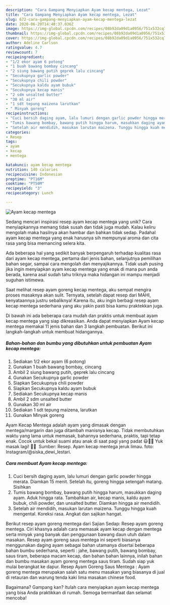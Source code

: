 ```yaml
---
description: "Cara Gampang Menyiapkan Ayam kecap mentega, Lezat"
title: "Cara Gampang Menyiapkan Ayam kecap mentega, Lezat"
slug: 672-cara-gampang-menyiapkan-ayam-kecap-mentega-lezat
date: 2020-06-20T14:48:37.036Z
image: https://img-global.cpcdn.com/recipes/08b92da09d1a0956/751x532cq70/ayam-kecap-mentega-foto-resep-utama.jpg
thumbnail: https://img-global.cpcdn.com/recipes/08b92da09d1a0956/751x532cq70/ayam-kecap-mentega-foto-resep-utama.jpg
cover: https://img-global.cpcdn.com/recipes/08b92da09d1a0956/751x532cq70/ayam-kecap-mentega-foto-resep-utama.jpg
author: Adeline Carlson
ratingvalue: 4.7
reviewcount: 7
recipeingredient:
- "1/2 ekor ayam 6 potong"
- "1 buah bawang bombay cincang"
- "2 siung bawang putih geprek lalu cincang"
- "Secukupnya garlic powder"
- "Secukupnya chili powder"
- "Secukupnya kaldu ayam bubuk"
- "Secukupnya kecap manis"
- "2 sdm unsalted butter"
- "30 ml air"
- "1 sdt tepung maizena larutkan"
- " Minyak goreng"
recipeinstructions:
- "Cuci bersih daging ayam, lalu lumuri dengan garlic powder hingga merata. Diamkan 15 menit. Setelah itu, goreng hingga setengah matang. Sisihkan"
- "Tumis bawang bombay, bawang putih hingga harum, masukkan daging ayam. Aduk hingga rata. Tambahkan air, kecap manis, kaldu ayam bubuk, chili powder, dan unsalted butter. Diamkan hingga air mendidih."
- "Setelah air mendidih, masukan larutan maizena. Tunggu hingga kuah mengental. Koreksi rasa. Angkat dan sajikan hangat."
categories:
- Resep
tags:
- ayam
- kecap
- mentega

katakunci: ayam kecap mentega 
nutrition: 140 calories
recipecuisine: Indonesian
preptime: "PT16M"
cooktime: "PT50M"
recipeyield: "3"
recipecategory: Lunch

---
```



![Ayam kecap mentega](https://img-global.cpcdn.com/recipes/08b92da09d1a0956/751x532cq70/ayam-kecap-mentega-foto-resep-utama.jpg)

Sedang mencari inspirasi resep ayam kecap mentega yang unik? Cara menyiapkannya memang tidak susah dan tidak juga mudah. Kalau keliru mengolah maka hasilnya akan hambar dan bahkan tidak sedap. Padahal ayam kecap mentega yang enak harusnya sih mempunyai aroma dan cita rasa yang bisa memancing selera kita.

Ada beberapa hal yang sedikit banyak berpengaruh terhadap kualitas rasa dari ayam kecap mentega, pertama dari jenis bahan, selanjutnya pemilihan bahan segar, sampai cara mengolah dan menyajikannya. Tidak usah pusing jika ingin menyiapkan ayam kecap mentega yang enak di mana pun anda berada, karena asal sudah tahu triknya maka hidangan ini mampu menjadi suguhan istimewa.

Saat melihat resep ayam goreng kecap mentega, aku sempat mengira proses masaknya akan sulit. Ternyata, setelah dapat resep dari MAHI, kenyataannya justru sebaliknya! Karena itu, aku ingin berbagi resep ayam kecap mentega sederhana yang aku yakin pasti bisa kamu praktekkan juga.


Di bawah ini ada beberapa cara mudah dan praktis untuk membuat ayam kecap mentega yang siap dikreasikan. Anda dapat menyiapkan Ayam kecap mentega memakai 11 jenis bahan dan 3 langkah pembuatan. Berikut ini langkah-langkah untuk membuat hidangannya.

<!--inarticleads1-->

##### Bahan-bahan dan bumbu yang dibutuhkan untuk pembuatan Ayam kecap mentega:

1. Sediakan 1/2 ekor ayam (6 potong)
1. Gunakan 1 buah bawang bombay, cincang
1. Ambil 2 siung bawang putih, geprek lalu cincang
1. Gunakan Secukupnya garlic powder
1. Siapkan Secukupnya chili powder
1. Siapkan Secukupnya kaldu ayam bubuk
1. Sediakan Secukupnya kecap manis
1. Ambil 2 sdm unsalted butter
1. Gunakan 30 ml air
1. Sediakan 1 sdt tepung maizena, larutkan
1. Gunakan  Minyak goreng


Ayam Kecap Mentega adalah ayam yang dimasak dengan mentega/margarin dan juga ditambah manisnya kecap. Tidak membutuhkan waktu yang lama untuk memasak, bahannya sederhana, praktis, tapi tetap enak. Cocok untuk bekal suami atau anak di saat pagi yang padat 😃👍🏻 Yuk masak lagi! 👩‍🍳 ️ Sumber: Resep. Ayam kecap mentega jeruk limau. foto: Instagram/@siska_dewi_lestari. 

<!--inarticleads2-->

##### Cara membuat Ayam kecap mentega:

1. Cuci bersih daging ayam, lalu lumuri dengan garlic powder hingga merata. Diamkan 15 menit. Setelah itu, goreng hingga setengah matang. Sisihkan
1. Tumis bawang bombay, bawang putih hingga harum, masukkan daging ayam. Aduk hingga rata. Tambahkan air, kecap manis, kaldu ayam bubuk, chili powder, dan unsalted butter. Diamkan hingga air mendidih.
1. Setelah air mendidih, masukan larutan maizena. Tunggu hingga kuah mengental. Koreksi rasa. Angkat dan sajikan hangat.


Berikut resep ayam goreng mentega dari Sajian Sedap: Resep ayam goreng mentega. Ciri khasnya adalah cara memasak ayam kecap dengan mentega serta minyak yang banyak dan penggunaan bawang daun utuh dalam masakan. Resep ayam goreng saus mentega ini seperti biasanya menggunakan daging ayam sebagai bahan utamanya disertai beberapa bahan bumbu sederhana, seperti : jahe, bawang putih, bawang bombay, saus tiram, beberapa macam kecap, dan bahan bahan lainnya, inilah bahan dan bumbu masakan ayam goreng mentega saus tiram. Sudah siap yuk mulai berangkat ke dapur. Resep Ayam Goreng Saus Mentega : Ayam goreng mentega merupakan salah satu menu masakan yang biasanya di jual di retauran dan warung tenda kaki lima masakan chinese food. 

Bagaimana? Gampang kan? Itulah cara menyiapkan ayam kecap mentega yang bisa Anda praktikkan di rumah. Semoga bermanfaat dan selamat mencoba!
